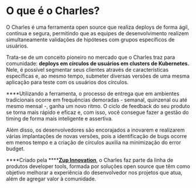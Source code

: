 # O que é o Charles?

O Charles é uma ferramenta open source que realiza deploys de forma ágil, contínua e segura, permitindo que as equipes de desenvolvimento realizem simultaneamente validações de hipóteses com grupos específicos de usuários.   
  
Trata-se de um conceito pioneiro no mercado que o Charles traz para comunidade: **deploys em círculos de usuários em clusters de Kubernetes.** Nele, é possível segmentar seus clientes através de características específicas e, ao mesmo tempo, submeter diversas versões de uma mesma aplicação para teste com os usuários dos círculos.   
  
****Utilizando a ferramenta, o processo de entrega que em ambientes tradicionais ocorre em frequências demoradas - semanal, quinzenal ou até mesmo mensal -, ganha um novo ritmo. O ciclo de feedback do seu produto se torna mais rápido e eficaz e, com isso, você consegue fazer a gestão do timing de forma mais inteligente e assertiva.   
  
Além disso, os desenvolvedores são encorajados a inovarem e realizarem várias implantações de novas versões, pois a identificação de bugs ocorre em menos tempo e a criação de círculos auxilia na minimização do error budget.  
  
****Criado pela ****[**Zup Innovation**](https://www.zup.com.br/), o Charles faz parte da linha de produtos developer tools, formada por soluções open source que têm como objetivo melhorar a experiência do desenvolvedor nos projetos que atua, além de agregar valor à comunidade.

